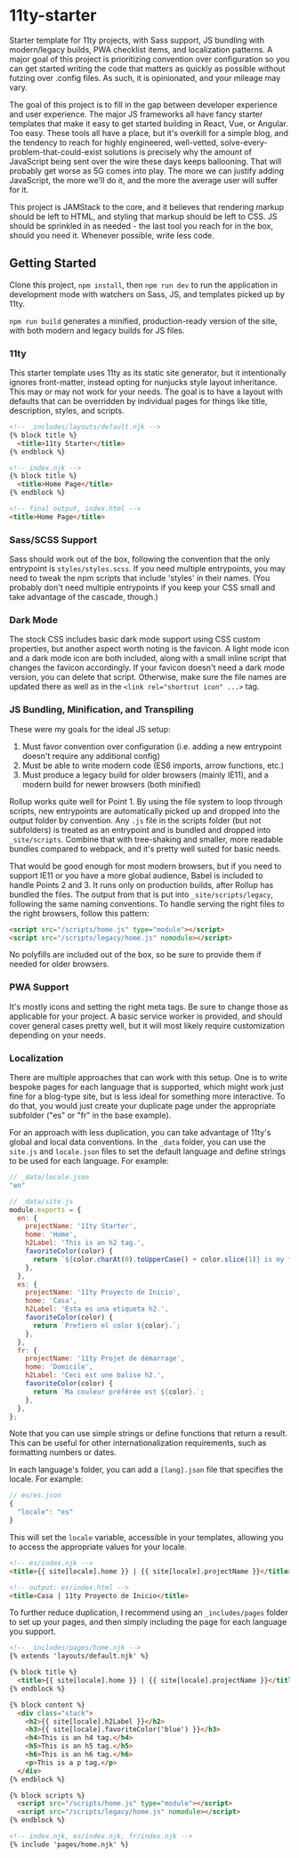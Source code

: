# 11ty-starter
Starter template for 11ty projects, with Sass support, JS bundling with modern/legacy builds, PWA checklist items, and localization patterns. A major goal of this project is prioritizing convention over configuration so you can get started writing the code that matters as quickly as possible without futzing over .config files. As such, it is opinionated, and your mileage may vary.

The goal of this project is to fill in the gap between developer experience and user experience. The major JS frameworks all have fancy starter templates that make it easy to get started building in React, Vue, or Angular. Too easy. These tools all have a place, but it's overkill for a simple blog, and the tendency to reach for highly engineered, well-vetted, solve-every-problem-that-could-exist solutions is precisely why the amount of JavaScript being sent over the wire these days keeps ballooning. That will probably get worse as 5G comes into play. The more we can justify adding JavaScript, the more we'll do it, and the more the average user will suffer for it.

This project is JAMStack to the core, and it believes that rendering markup should be left to HTML, and styling that markup should be left to CSS. JS should be sprinkled in as needed - the last tool you reach for in the box, should you need it. Whenever possible, write less code.

## Getting Started
Clone this project, `npm install`, then `npm run dev` to run the application in development mode with watchers on Sass, JS, and templates picked up by 11ty.

`npm run build` generates a minified, production-ready version of the site, with both modern and legacy builds for JS files.

### 11ty
This starter template uses 11ty as its static site generator, but it intentionally ignores front-matter, instead opting for nunjucks style layout inheritance. This may or may not work for your needs. The goal is to have a layout with defaults that can be overridden by individual pages for things like title, description, styles, and scripts.

```html
<!-- _includes/layouts/default.njk -->
{% block title %}
  <title>11ty Starter</title>
{% endblock %}
```

```html
<!-- index.njk -->
{% block title %}
  <title>Home Page</title>
{% endblock %}
```

```html
<!-- final output, index.html -->
<title>Home Page</title>
```

### Sass/SCSS Support
Sass should work out of the box, following the convention that the only entrypoint is `styles/styles.scss`. If you need multiple entrypoints, you may need to tweak the npm scripts that include 'styles' in their names. (You probably don't need multiple entrypoints if you keep your CSS small and take advantage of the cascade, though.)

### Dark Mode
The stock CSS includes basic dark mode support using CSS custom properties, but another aspect worth noting is the favicon. A light mode icon and a dark mode icon are both included, along with a small inline script that changes the favicon accordingly. If your favicon doesn't need a dark mode version, you can delete that script. Otherwise, make sure the file names are updated there as well as in the `<link rel="shortcut icon" ...>` tag.

### JS Bundling, Minification, and Transpiling
These were my goals for the ideal JS setup:
1. Must favor convention over configuration (i.e. adding a new entrypoint doesn't require any additional config)
2. Must be able to write modern code (ES6 imports, arrow functions, etc.)
3. Must produce a legacy build for older browsers (mainly IE11), and a modern build for newer browsers (both minified)

Rollup works quite well for Point 1. By using the file system to loop through scripts, new entrypoints are automatically picked up and dropped into the output folder by convention. Any `.js` file in the scripts folder (but not subfolders) is treated as an entrypoint and is bundled and dropped into `_site/scripts`. Combine that with tree-shaking and smaller, more readable bundles compared to webpack, and it's pretty well suited for basic needs.

That would be good enough for most modern browsers, but if you need to support IE11 or you have a more global audience, Babel is included to handle Points 2 and 3. It runs only on production builds, after Rollup has bundled the files. The output from that is put into `_site/scripts/legacy`, following the same naming conventions. To handle serving the right files to the right browsers, follow this pattern:

```html
<script src="/scripts/home.js" type="module"></script>
<script src="/scripts/legacy/home.js" nomodule></script>
```

No polyfills are included out of the box, so be sure to provide them if needed for older browsers.

### PWA Support
It's mostly icons and setting the right meta tags. Be sure to change those as applicable for your project. A basic service worker is provided, and should cover general cases pretty well, but it will most likely require customization depending on your needs.

### Localization
There are multiple approaches that can work with this setup. One is to write bespoke pages for each language that is supported, which might work just fine for a blog-type site, but is less ideal for something more interactive. To do that, you would just create your duplicate page under the appropriate subfolder ("es" or "fr" in the base example).

For an approach with less duplication, you can take advantage of 11ty's global and local data conventions. In the `_data` folder, you can use the `site.js` and `locale.json` files to set the default language and define strings to be used for each language. For example:

```js
// _data/locale.json
"en"

// _data/site.js
module.exports = {
  en: {
    projectName: '11ty Starter',
    home: 'Home',
    h2Label: 'This is an h2 tag.',
    favoriteColor(color) {
      return `${color.charAt(0).toUpperCase() + color.slice(1)} is my favorite color.`;
    },
  },
  es: {
    projectName: '11ty Proyecto de Inicio',
    home: 'Casa',
    h2Label: 'Esta es una etiqueta h2.',
    favoriteColor(color) {
      return `Prefiero el color ${color}.`;
    },
  },
  fr: {
    projectName: '11ty Projet de démarrage',
    home: 'Domicile',
    h2Label: 'Ceci est une balise h2.',
    favoriteColor(color) {
      return `Ma couleur préférée est ${color}.`;
    },
  },
};
```

Note that you can use simple strings or define functions that return a result. This can be useful for other internationalization requirements, such as formatting numbers or dates.

In each language's folder, you can add a `[lang].json` file that specifies the locale. For example:

```js
// es/es.json
{
  "locale": "es"
}
```

This will set the `locale` variable, accessible in your templates, allowing you to access the appropriate values for your locale.

```html
<!-- es/index.njk -->
<title>{{ site[locale].home }} | {{ site[locale].projectName }}</title>

<!-- output: es/index.html -->
<title>Casa | 11ty Proyecto de Inicio</title>
```

To further reduce duplication, I recommend using an `_includes/pages` folder to set up your pages, and then simply including the page for each language you support.

```html
<!-- _includes/pages/home.njk -->
{% extends 'layouts/default.njk' %}

{% block title %}
  <title>{{ site[locale].home }} | {{ site[locale].projectName }}</title>
{% endblock %}

{% block content %}
  <div class="stack">
    <h2>{{ site[locale].h2Label }}</h2>
    <h3>{{ site[locale].favoriteColor('blue') }}</h3>
    <h4>This is an h4 tag.</h4>
    <h5>This is an h5 tag.</h5>
    <h6>This is an h6 tag.</h6>
    <p>This is a p tag.</p>
  </div>
{% endblock %}

{% block scripts %}
  <script src="/scripts/home.js" type="module"></script>
  <script src="/scripts/legacy/home.js" nomodule></script>
{% endblock %}
```

```html
<!-- index.njk, es/index.njk, fr/index.njk -->
{% include 'pages/home.njk' %}
```
